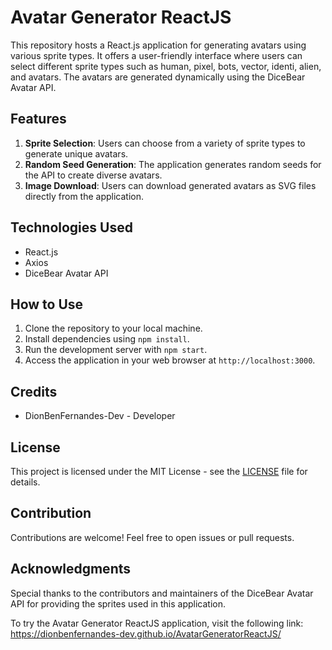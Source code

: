 # Avatar Generator ReactJS

This repository hosts a React.js application for generating avatars using various sprite types. It offers a user-friendly interface where users can select different sprite types such as human, pixel, bots, vector, identi, alien, and avatars. The avatars are generated dynamically using the DiceBear Avatar API.

## Features
1. **Sprite Selection**: Users can choose from a variety of sprite types to generate unique avatars.
2. **Random Seed Generation**: The application generates random seeds for the API to create diverse avatars.
3. **Image Download**: Users can download generated avatars as SVG files directly from the application.

## Technologies Used
- React.js
- Axios
- DiceBear Avatar API

## How to Use
1. Clone the repository to your local machine.
2. Install dependencies using `npm install`.
3. Run the development server with `npm start`.
4. Access the application in your web browser at `http://localhost:3000`.

## Credits
- DionBenFernandes-Dev - Developer

## License
This project is licensed under the MIT License - see the [LICENSE](LICENSE) file for details.

## Contribution
Contributions are welcome! Feel free to open issues or pull requests.

## Acknowledgments
Special thanks to the contributors and maintainers of the DiceBear Avatar API for providing the sprites used in this application.

To try the Avatar Generator ReactJS application, visit the following link: https://dionbenfernandes-dev.github.io/AvatarGeneratorReactJS/
